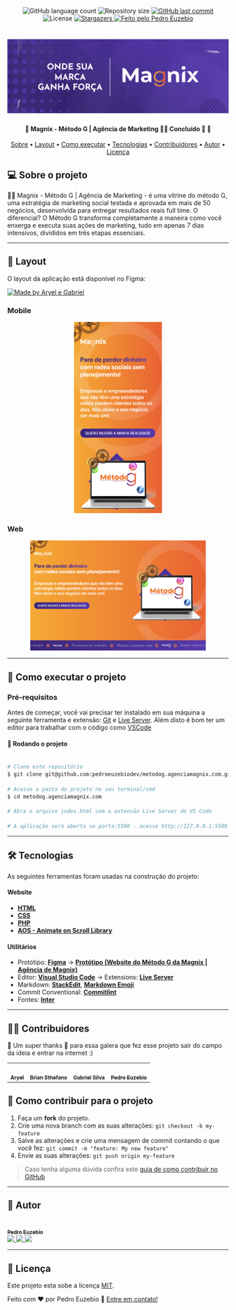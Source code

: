 <p align="center">
  <img alt="GitHub language count" src="https://img.shields.io/github/languages/count/pedroeuzebiodev/metodog.agenciamagnix.com?color=4c3398" />

  <img alt="Repository size" src="https://img.shields.io/github/repo-size/pedroeuzebiodev/metodog.agenciamagnix.com" />

  <a href="https://github.com/pedroeuzebiodev/agenciamagnix.com/commits/master">
    <img alt="GitHub last commit" src="https://img.shields.io/github/last-commit/pedroeuzebiodev/metodog.agenciamagnix.com" />
  </a>

   <img alt="License" src="https://img.shields.io/badge/license-MIT-brightgreen" />

   <a href="https://github.com/pedroeuzebiodev/metodog.agenciamagnix.com/stargazers">
    <img alt="Stargazers" src="https://img.shields.io/github/stars/pedroeuzebiodev/metodog.agenciamagnix.com?style=social" />
  </a>

  <a href="https://metodog.agenciamagnix.com">
    <img alt="Feito pelo Pedro Euzebio" src="https://img.shields.io/badge/feito%20por-Pedro%20Euzebio-4c3398" />
  </a>
</p>

<h1 align="center">
  <img alt="Magnix | Agência de Marketing" title="Magnix | Agência de Marketing" src="./.github/capa.png" />
</h1>

<h4 align="center">
 🚧  Magnix - Método G | Agência de Marketing 💛🧡 Concluído 🚀 🚧
</h4>

<p align="center">
 <a href="#-sobre-o-projeto">Sobre</a> •
 <a href="#-layout">Layout</a> •
 <a href="#-como-executar-o-projeto">Como executar</a> •
 <a href="#-tecnologias">Tecnologias</a> •
 <a href="#-contribuidores">Contribuidores</a> •
 <a href="#-autor">Autor</a> •
 <a href="#user-content--licença">Licença</a>
</p>

## 💻 Sobre o projeto

💛🧡 Magnix - Método G | Agência de Marketing - é uma vitrine do método G, uma estratégia de marketing social testada e aprovada em mais de 50 negócios, desenvolvida para entregar resultados reais full time. O diferencial? O Método G transforma completamente a maneira como você enxerga e executa suas ações de marketing, tudo em apenas 7 dias intensivos, divididos em três etapas essenciais.

---

## 🎨 Layout

O layout da aplicação está disponível no Figma:

<a href="https://www.figma.com/design/kcmtZZncEcXyJ7ToRnDF6o/Website-do-M%C3%A9todo-G-da-Magnix-%7C-Ag%C3%AAncia-de-Marketing?node-id=0-1&t=drOo3qxYvIr5RX1Q-1">
  <img alt="Made by Aryel e Gabriel" src="https://img.shields.io/badge/Acessar%20Layout%20-Figma-%2304D361">
</a>

### Mobile

<p align="center">
  <img alt="Magnix - Método G | Agência de Marketing" title="Magnix - Método G | Agência de Marketing" src="./.github/preview-mobile.png" width="200px">
</p>

### Web

<p align="center">
  <img alt="Magnix - Método G | Agência de Marketing" title="Magnix - Método G | Agência de Marketing" src="./.github/preview-web.png" width="400px">
</p>

---

## 🚀 Como executar o projeto

### Pré-requisitos

Antes de começar, você vai precisar ter instalado em sua máquina a seguinte ferramenta e extensão: [Git](https://git-scm.com) e [Live Server](https://marketplace.visualstudio.com/items?itemName=ritwickdey.LiveServer). Além disto é bom ter um editor para trabalhar com o código como [VSCode](https://code.visualstudio.com/)

#### 🧭 Rodando o projeto

```bash

# Clone este repositório
$ git clone git@github.com:pedroeuzebiodev/metodog.agenciamagnix.com.git

# Acesse a pasta do projeto no seu terminal/cmd
$ cd metodog.agenciamagnix.com

# Abra o arquivo index.html com a extensão Live Server do VS Code

# A aplicação será aberta na porta:5500 - acesse http://127.0.0.1:5500

```

---

## 🛠 Tecnologias

As seguintes ferramentas foram usadas na construção do projeto:

#### **Website**

- **[HTML](https://developer.mozilla.org/pt-BR/docs/Web/HTML)**
- **[CSS](https://developer.mozilla.org/pt-BR/docs/Web/CSS)**
- **[PHP](https://www.php.net)**
- **[AOS - Animate on Scroll Library](https://michalsnik.github.io/aos/)**

#### **Utilitários**

- Protótipo: **[Figma](https://www.figma.com/)** → **[Protótipo (Website do Método G da Magnix | Agência de Magnix)](https://www.figma.com/design/kcmtZZncEcXyJ7ToRnDF6o/Website-do-M%C3%A9todo-G-da-Magnix-%7C-Ag%C3%AAncia-de-Marketing?node-id=0-1&t=drOo3qxYvIr5RX1Q-1)**
- Editor: **[Visual Studio Code](https://code.visualstudio.com/)** → Extensions: **[Live Server](https://marketplace.visualstudio.com/items?itemName=ritwickdey.LiveServer)**
- Markdown: **[StackEdit](https://stackedit.io/)**, **[Markdown Emoji](https://gist.github.com/rxaviers/7360908)**
- Commit Conventional: **[Commitlint](https://github.com/conventional-changelog/commitlint)**
- Fontes: **[Inter](https://fonts.google.com/specimen/Inter)**

---

## 👨‍💻 Contribuidores

💜 Um super thanks 👏 para essa galera que fez esse projeto sair do campo da ideia e entrar na internet :)

<table>
  <tr>
    <td align="center"><a href="https://www.instagram.com/findaryel"><img style="border-radius: 50%;" src="https://i.imgur.com/xeLXCQi.png" width="100px;" alt=""/><br /><sub><b>Aryel</b></sub></a></td>
    <td align="center"><a href="https://www.linkedin.com/in/brian-sthefano/"><img style="border-radius: 50%;" src="https://i.imgur.com/w1NXLlI.png" width="100px;" alt=""/><br /><sub><b>Brian Sthefano</b></sub></a></td>
    <td align="center"><a href="https://www.behance.net/gabrielsilva696"><img style="border-radius: 50%;" src="https://i.imgur.com/oDVzvs3.png" width="100px;" alt=""/><br /><sub><b>Gabriel Silva</b></sub></a></td>
    <td align="center"><a href="https://www.linkedin.com/in/pedroeuzebio"><img style="border-radius: 50%;" src="https://i.imgur.com/dJmzEPE.png" width="100px;" alt=""/><br /><sub><b>Pedro Euzebio</b></sub></a></td>
  </tr>
</table>

## 💪 Como contribuir para o projeto

1. Faça um **fork** do projeto.
2. Crie uma nova branch com as suas alterações: `git checkout -b my-feature`
3. Salve as alterações e crie uma mensagem de commit contando o que você fez: `git commit -m "feature: My new feature"`
4. Envie as suas alterações: `git push origin my-feature`

> Caso tenha alguma dúvida confira este [guia de como contribuir no GitHub](./CONTRIBUTING.md)

---

## 🦸 Autor

<a href="https://www.linkedin.com/in/pedroeuzebio">
 <img style="border-radius: 50%;" src="https://i.imgur.com/dJmzEPE.png" width="100px;" alt=""/>
 <br />
 <sub><b>Pedro Euzebio</b></sub>
</a>

<br>

<a href="mailto:pedroeuzebio.contato@gmail.com" class="contato">
        <img src="https://img.shields.io/badge/Gmail-D14836?style=plastic&logo=gmail&logoColor=white" />
      </a>
      <a href="https://www.linkedin.com/in/pedroeuzebio" class="contato">
        <img src="https://img.shields.io/badge/linkedin-%230077B5.svg?style=plastic&logo=linkedin&logoColor=white" />
      </a>
      <a href="https://www.youtube.com/@pedroeuzebiodev" class="contato">
        <img src="https://img.shields.io/badge/YouTube-%23FF0000.svg?style=plastic&logo=YouTube&logoColor=white" />
      </a>

---

## 📝 Licença

Este projeto esta sobe a licença [MIT](./LICENSE).

Feito com ❤️ por Pedro Euzebio 👋 [Entre em contato!](https://www.linkedin.com/in/pedroeuzebio)
